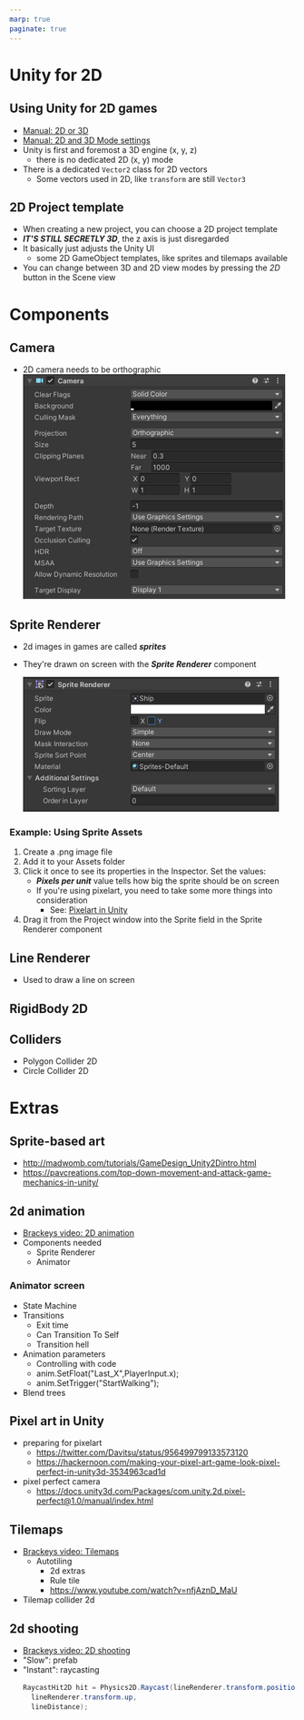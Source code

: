 ```yaml
---
marp: true
paginate: true
---
```

<!-- headingDivider: 3 -->
<!-- class: default -->
# Unity for 2D

## Using Unity for 2D games

* [Manual: 2D or 3D](https://docs.unity3d.com/Manual/2Dor3D.html)
* [Manual: 2D and 3D Mode settings](https://docs.unity3d.com/Manual/2DAnd3DModeSettings.html)
* Unity is first and foremost a 3D engine (x, y, z)
  * there is no dedicated 2D (x, y) mode
* There is a dedicated `Vector2` class for 2D vectors
  * Some vectors used in 2D, like `transform` are still `Vector3`

## 2D Project template

* When creating a new project, you can choose a 2D project template
* ***IT'S STILL SECRETLY 3D***, the z axis is just disregarded
* It basically just adjusts the Unity UI
  * some 2D GameObject templates, like sprites and tilemaps available
* You can change between 3D and 2D view modes by pressing the *2D* button in the Scene view

# Components

## Camera

* 2D camera needs to be orthographic
  ![](imgs/camera.png)


## Sprite Renderer

* 2d images in games are called ***sprites***
* They're drawn on screen with the ***Sprite Renderer*** component

	![](imgs/sprite-renderer.png)

### Example: Using Sprite Assets

1) Create a .png image file
2) Add it to your Assets folder
3) Click it once to see its properties in the Inspector. Set the values:
   * ***Pixels per unit*** value tells how big the sprite should be on screen
   * If you're using pixelart, you need to take some more things into consideration
     * See: [Pixelart in Unity](../unity-cookbook/2d.md#pixelart-in-unity)
4) Drag it from the Project window into the Sprite field in the Sprite Renderer component

## Line Renderer

* Used to draw a line on screen


## RigidBody 2D

## Colliders

* Polygon Collider 2D
* Circle Collider 2D
  

# Extras


## Sprite-based art

* http://madwomb.com/tutorials/GameDesign_Unity2Dintro.html
* https://pavcreations.com/top-down-movement-and-attack-game-mechanics-in-unity/


## 2d animation

* [Brackeys video: 2D animation](https://www.youtube.com/watch?v=hkaysu1Z-N8)
* Components needed
  * Sprite Renderer
  * Animator

### Animator screen
* State Machine
* Transitions
  * Exit time
  * Can Transition To Self
  * Transition hell
* Animation parameters
  * Controlling with code
  * anim.SetFloat("Last_X",PlayerInput.x);
  * anim.SetTrigger("StartWalking"); 
* Blend trees
## Pixel art in Unity




* preparing for pixelart
  * https://twitter.com/Davitsu/status/956499799133573120
  * https://hackernoon.com/making-your-pixel-art-game-look-pixel-perfect-in-unity3d-3534963cad1d
* pixel perfect camera
  * https://docs.unity3d.com/Packages/com.unity.2d.pixel-perfect@1.0/manual/index.html
## Tilemaps

* [Brackeys video: Tilemaps](https://www.youtube.com/watch?v=ryISV_nH8qw)
  * Autotiling
    * 2d extras
    * Rule tile
    * https://www.youtube.com/watch?v=nfjAznD_MaU
* Tilemap collider 2d



## 2d shooting

* [Brackeys video: 2D shooting](https://www.youtube.com/watch?v=wkKsl1Mfp5M)
* "Slow": prefab
* "Instant": raycasting
  ```c#
  RaycastHit2D hit = Physics2D.Raycast(lineRenderer.transform.position,
    lineRenderer.transform.up,
    lineDistance);
  ```